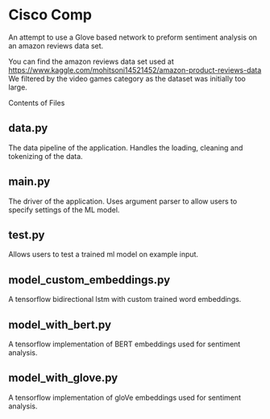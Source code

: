 # Cisco Comp

An attempt to use a Glove based network to preform sentiment analysis on an amazon reviews data set.

You can find the amazon reviews data set used at https://www.kaggle.com/mohitsoni14521452/amazon-product-reviews-data
We filtered by the video games category as the dataset was initially too large.

Contents of Files

## data.py
The data pipeline of the application. Handles the loading, cleaning and tokenizing of the data.

## main.py
The driver of the application. Uses argument parser to allow users to specify settings of the ML model.

## test.py
Allows users to test a trained ml model on example input.

## model_custom_embeddings.py
A tensorflow bidirectional lstm with custom trained word embeddings.

## model_with_bert.py
A tensorflow implementation of BERT embeddings used for sentiment analysis.

## model_with_glove.py
A tensorflow implementation of gloVe embeddings used for sentiment analysis.
  
